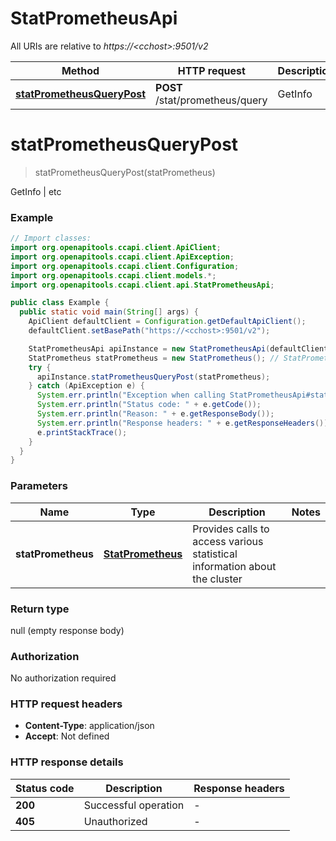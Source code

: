 # StatPrometheusApi

All URIs are relative to *https://&lt;cchost&gt;:9501/v2*

| Method | HTTP request | Description |
|------------- | ------------- | -------------|
| [**statPrometheusQueryPost**](StatPrometheusApi.md#statPrometheusQueryPost) | **POST** /stat/prometheus/query | GetInfo | etc |


<a name="statPrometheusQueryPost"></a>
# **statPrometheusQueryPost**
> statPrometheusQueryPost(statPrometheus)

GetInfo | etc

### Example
```java
// Import classes:
import org.openapitools.ccapi.client.ApiClient;
import org.openapitools.ccapi.client.ApiException;
import org.openapitools.ccapi.client.Configuration;
import org.openapitools.ccapi.client.models.*;
import org.openapitools.ccapi.client.api.StatPrometheusApi;

public class Example {
  public static void main(String[] args) {
    ApiClient defaultClient = Configuration.getDefaultApiClient();
    defaultClient.setBasePath("https://<cchost>:9501/v2");

    StatPrometheusApi apiInstance = new StatPrometheusApi(defaultClient);
    StatPrometheus statPrometheus = new StatPrometheus(); // StatPrometheus | Provides calls to access various statistical information about the cluster
    try {
      apiInstance.statPrometheusQueryPost(statPrometheus);
    } catch (ApiException e) {
      System.err.println("Exception when calling StatPrometheusApi#statPrometheusQueryPost");
      System.err.println("Status code: " + e.getCode());
      System.err.println("Reason: " + e.getResponseBody());
      System.err.println("Response headers: " + e.getResponseHeaders());
      e.printStackTrace();
    }
  }
}
```

### Parameters

| Name | Type | Description  | Notes |
|------------- | ------------- | ------------- | -------------|
| **statPrometheus** | [**StatPrometheus**](StatPrometheus.md)| Provides calls to access various statistical information about the cluster | |

### Return type

null (empty response body)

### Authorization

No authorization required

### HTTP request headers

 - **Content-Type**: application/json
 - **Accept**: Not defined

### HTTP response details
| Status code | Description | Response headers |
|-------------|-------------|------------------|
| **200** | Successful operation |  -  |
| **405** | Unauthorized |  -  |

